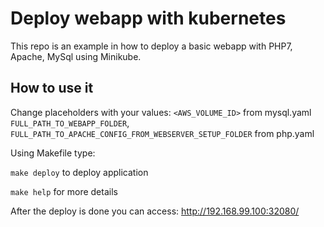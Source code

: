 # Deploy webapp with kubernetes

This repo is an example in how to deploy a basic webapp with PHP7, Apache, MySql using Minikube.

## How to use it
Change placeholders with your values:
`<AWS_VOLUME_ID>` from mysql.yaml
`FULL_PATH_TO_WEBAPP_FOLDER`, `FULL_PATH_TO_APACHE_CONFIG_FROM_WEBSERVER_SETUP_FOLDER` from php.yaml

Using Makefile type:

`make deploy` to deploy application

`make help` for more details

After the deploy is done you can access: http://192.168.99.100:32080/